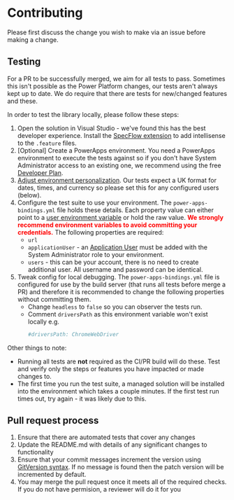 # Contributing

Please first discuss the change you wish to make via an issue before making a change. 
 
## Testing 

For a PR to be successfully merged, we aim for all tests to pass. Sometimes this isn't possible as the Power Platform changes, our tests aren't always kept up to date. We do require that there are tests for new/changed features and these. 


In order to test the library locally, please follow these steps: 

1. Open the solution in Visual Studio - we've found this has the best developer experience. Install the [SpecFlow extension](https://marketplace.visualstudio.com/items?itemName=TechTalkSpecFlowTeam.SpecFlowForVisualStudio2022) to add intellisense to the `.feature` files.
1. [Optional] Create a PowerApps environment. You need a PowerApps environment to execute the tests against so if you don't have System Administrator access to an existing one, we recommend using the free [Developer Plan](https://powerapps.microsoft.com/en-us/developerplan/).
1. [Adjust environment personalization](https://powerusers.microsoft.com/t5/Building-Power-Apps/Model-driven-app-dates-in-UK-format/td-p/1520165). Our tests expect a UK format for dates, times, and currency so please set this for any configured users (below).   
1. Configure the test suite to use your environment. The `power-apps-bindings.yml` file holds these details. Each property value can either point to a [user environment variable](https://www.alphr.com/environment-variables-windows-10/) or hold the raw value. <span style="color: red">**We strongly recommend environment variables to avoid committing your credentials.**</span> The following properties are required:
   - `url`
   - `applicationUser` - an [Application User](https://learn.microsoft.com/en-us/power-platform/admin/manage-application-users#create-an-application-user) must be added with the System Administrator role to your environment.
   - `users` - this can be your account, there is no need to create additional user. All username and password can be identical.  
1. Tweak config for local debugging. The `power-apps-bindings.yml` file is configured for use by the build server (that runs all tests before merge a PR) and therefore it is recommended to change the following properties without committing them. 
   - Change `headless` to `false` so you can observer the tests run.
   - Comment `driversPath` as this environment variable won't exist locally e.g. 
     ```yml 
     #driversPath: ChromeWebDriver
     ```

Other things to note:

- Running all tests are **not** required as the CI/PR build will do these. Test and verify only the steps or features you have impacted or made changes to.
- The first time you run the test suite, a managed solution will be installed into the environment which takes a couple minutes. If the first test run times out, try again - it was likely due to this. 

## Pull request process

1. Ensure that there are automated tests that cover any changes 
1. Update the README.md with details of any significant changes to functionality
1. Ensure that your commit messages increment the version using [GitVersion syntax](https://gitversion.readthedocs.io/en/latest/input/docs/more-info/version-increments/). If no message is found then the patch version will be incremented by default.
1. You may merge the pull request once it meets all of the required checks. If you do not have permision, a reviewer will do it for you